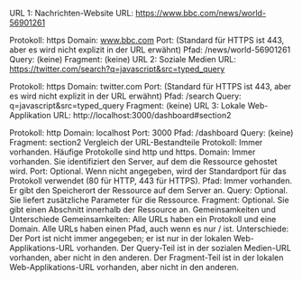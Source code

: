 URL 1: Nachrichten-Website
URL: https://www.bbc.com/news/world-56901261

Protokoll: https
Domain: www.bbc.com
Port: (Standard für HTTPS ist 443, aber es wird nicht explizit in der URL erwähnt)
Pfad: /news/world-56901261
Query: (keine)
Fragment: (keine)
URL 2: Soziale Medien
URL: https://twitter.com/search?q=javascript&src=typed_query

Protokoll: https
Domain: twitter.com
Port: (Standard für HTTPS ist 443, aber es wird nicht explizit in der URL erwähnt)
Pfad: /search
Query: q=javascript&src=typed_query
Fragment: (keine)
URL 3: Lokale Web-Applikation
URL: http://localhost:3000/dashboard#section2

Protokoll: http
Domain: localhost
Port: 3000
Pfad: /dashboard
Query: (keine)
Fragment: section2
Vergleich der URL-Bestandteile
Protokoll: Immer vorhanden. Häufige Protokolle sind http und https.
Domain: Immer vorhanden. Sie identifiziert den Server, auf dem die Ressource gehostet wird.
Port: Optional. Wenn nicht angegeben, wird der Standardport für das Protokoll verwendet (80 für HTTP, 443 für HTTPS).
Pfad: Immer vorhanden. Er gibt den Speicherort der Ressource auf dem Server an.
Query: Optional. Sie liefert zusätzliche Parameter für die Ressource.
Fragment: Optional. Sie gibt einen Abschnitt innerhalb der Ressource an.
Gemeinsamkeiten und Unterschiede
Gemeinsamkeiten:
Alle URLs haben ein Protokoll und eine Domain.
Alle URLs haben einen Pfad, auch wenn es nur / ist.
Unterschiede:
Der Port ist nicht immer angegeben; er ist nur in der lokalen Web-Applikations-URL vorhanden.
Der Query-Teil ist in der sozialen Medien-URL vorhanden, aber nicht in den anderen.
Der Fragment-Teil ist in der lokalen Web-Applikations-URL vorhanden, aber nicht in den anderen.
